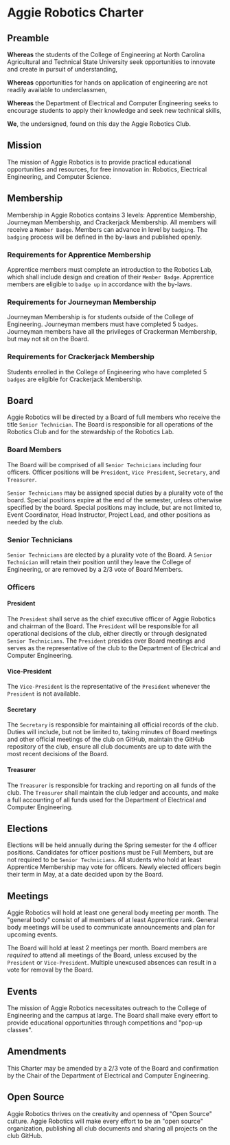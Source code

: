 # Aggie Robotics Charter

## Preamble

**Whereas** the students of the College of Engineering at North Carolina Agricultural and Technical State University seek opportunities to innovate and create in pursuit of understanding,

**Whereas** opportunities for hands on application of engineering are not readily available to underclassmen,

**Whereas** the Department of Electrical and Computer Engineering seeks to encourage students to apply their knowledge and seek new technical skills,

**We**, the undersigned, found on this day the Aggie Robotics Club.

## Mission

The mission of Aggie Robotics is to provide practical educational opportunities and resources, for free innovation in: Robotics, Electrical Engineering, and Computer Science.

## Membership

Membership in Aggie Robotics contains 3 levels: Apprentice Membership, Journeyman Membership, and Crackerjack Membership. All members will receive a `Member Badge`. Members can advance in level by `badging`. The `badging` process will be defined in the by-laws and published openly.

### Requirements for Apprentice Membership
Apprentice members must complete an introduction to the Robotics Lab, which shall include design and creation of their `Member Badge`. Apprentice members are eligible to `badge up` in accordance with the by-laws.

### Requirements for Journeyman Membership
Journeyman Membership is for students outside of the College of Engineering. Journeyman members must have completed 5 `badges`. Journeyman members have all the privileges of Crackerman Membership, but may not sit on the Board.

### Requirements for Crackerjack Membership

Students enrolled in the College of Engineering who have completed 5 `badges` are eligible for Crackerjack Membership.

## Board

Aggie Robotics will be directed by a Board of full members who receive the title `Senior Technician`. The Board is responsible for all operations of the Robotics Club and for the stewardship of the Robotics Lab.

### Board Members
The Board will be comprised of all `Senior Technicians` including four officers. Officer positions will be `President`, `Vice President`, `Secretary`, and `Treasurer`.

`Senior Technicians` may be assigned special duties by a plurality vote of the board. Special positions expire at the end of the semester, unless otherwise specified by the board. Special positions may include, but are not limited to, Event Coordinator, Head Instructor, Project Lead, and other positions as needed by the club.

### Senior Technicians
`Senior Technicians` are elected by a plurality vote of the Board. A `Senior Technician` will retain their position until they leave the College of Engineering, or are removed by a 2/3 vote of Board Members.

### Officers
#### President
The `President` shall serve as the chief executive officer of Aggie Robotics and chairman of the Board. The `President` will be responsible for all operational decisions of the club, either directly or through designated `Senior Technicians`. The `President` presides over Board meetings and serves as the representative of the club to the Department of Electrical and Computer Engineering.

#### Vice-President
The `Vice-President` is the representative of the `President` whenever the `President` is not available.

#### Secretary
The `Secretary` is responsible for maintaining all official records of the club. Duties will include, but not be limited to, taking minutes of Board meetings and other official meetings of the club on GitHub, maintain the GitHub repository of the club, ensure all club documents are up to date with the most recent decisions of the Board.

#### Treasurer
The `Treasurer` is responsible for tracking and reporting on all funds of the club. The `Treasurer` shall maintain the club ledger and accounts, and make a full accounting of all funds used for the Department of Electrical and Computer Engineering.

## Elections
Elections will be held annually during the Spring semester for the 4 officer positions. Candidates for officer positions must be Full Members, but are not required to be `Senior Technicians`. All students who hold at least Apprentice Membership may vote for officers. Newly elected officers begin their term in May, at a date decided upon by the Board.

## Meetings
Aggie Robotics will hold at least one general body meeting per month. The "general body" consist of all members of at least Apprentice rank. General body meetings will be used to communicate announcements and plan for upcoming events.

The Board will hold at least 2 meetings per month. Board members are _required_ to attend all meetings of the Board, unless excused by the `President` or `Vice-President`. Multiple unexcused absences can result in a vote for removal by the Board.

## Events
The mission of Aggie Robotics necessitates outreach to the College of Engineering and the campus at large. The Board shall make every effort to provide educational opportunities through competitions and "pop-up classes".

## Amendments
This Charter may be amended by a 2/3 vote of the Board and confirmation by the Chair of the Department of Electrical and Computer Engineering.

## Open Source
Aggie Robotics thrives on the creativity and openness of "Open Source" culture. Aggie Robotics will make every effort to be an "open source" organization, publishing all club documents and sharing all projects on the club GitHub.
